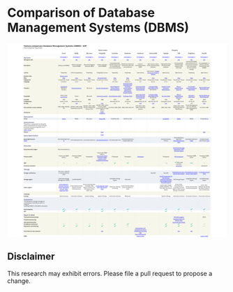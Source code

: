 # Comparison of Database Management Systems (DBMS)

[![plot](./www/assets/images/img.png)](https://rbreejen.github.io/comparison-dbms/www/table.html)

## Disclaimer

This research may exhibit errors. Please file a pull request to propose a change.